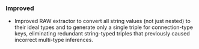 
### Improved

- Improved RAW extractor to convert all string values (not just nested)
to their ideal types and to generate only a single triple for
connection-type keys, eliminating redundant string-typed triples that
previously caused incorrect multi-type inferences.